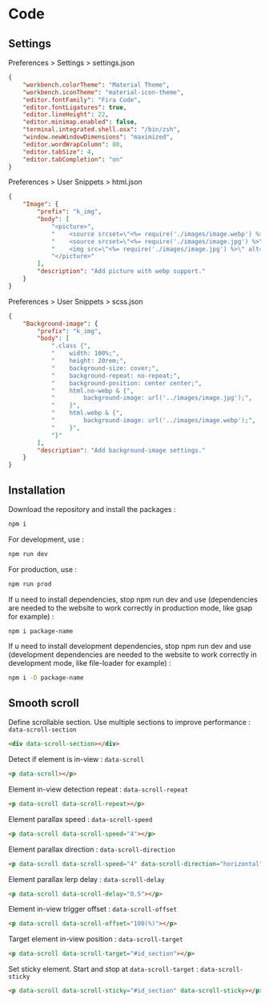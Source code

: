 # Code

## Settings

Preferences > Settings > settings.json
```json
{
	"workbench.colorTheme": "Material Theme",
	"workbench.iconTheme": "material-icon-theme",
	"editor.fontFamily": "Fira Code",
	"editor.fontLigatures": true,
	"editor.lineHeight": 22,
	"editor.minimap.enabled": false,
	"terminal.integrated.shell.osx": "/bin/zsh",
	"window.newWindowDimensions": "maximized",
	"editor.wordWrapColumn": 80,
	"editor.tabSize": 4,
	"editor.tabCompletion": "on"
}
```

Preferences > User Snippets > html.json
```json
{
	"Image": {
		"prefix": "k_img",
		"body": [
			"<picture>",
			"    <source srcset=\"<%= require('./images/image.webp') %>\" type=\"image/webp\">",
			"    <source srcset=\"<%= require('./images/image.jpg') %>\" type=\"image/jpg\">",
			"    <img src=\"<%= require('./images/image.jpg') %>\" alt=\"\">",
			"</picture>"
		],
		"description": "Add picture with webp support."
	}
}
```

Preferences > User Snippets > scss.json
```json
{
	"Background-image": {
		"prefix": "k_img",
		"body": [
			".class {",
			"    width: 100%;",
			"    height: 20rem;",
			"    background-size: cover;",
			"    background-repeat: no-repeat;",
			"    background-position: center center;",
			"    html.no-webp & {",
			"        background-image: url('../images/image.jpg');",
			"    }",
			"    html.webp & {",
			"        background-image: url('../images/image.webp');",
			"    }",
			"}"
		],
		"description": "Add background-image settings."
	}
}
```

## Installation

Download the repository and install the packages :
```sh
npm i
```

For development, use :
```sh
npm run dev
```

For production, use :
```sh
npm run prod
```

If u need to install dependencies, stop npm run dev and use (dependencies are needed to the website to work correctly in production mode, like gsap for example) :
```sh
npm i package-name
```

If u need to install development dependencies, stop npm run dev and use (development dependencies are needed to the website to work correctly in development mode, like file-loader for example) :
```sh
npm i -D package-name
```

## Smooth scroll

Define scrollable section. Use multiple sections to improve performance :
`data-scroll-section`
```html
<div data-scroll-section></div>
```

Detect if element is in-view :
`data-scroll`
```html
<p data-scroll></p>
```

Element in-view detection repeat :
`data-scroll-repeat`
```html
<p data-scroll data-scroll-repeat></p>
```

Element parallax speed :
`data-scroll-speed`
```html
<p data-scroll data-scroll-speed="4"></p>
```

Element parallax direction :
`data-scroll-direction`
```html
<p data-scroll data-scroll-speed="4" data-scroll-direction="horizontal"></p>
```

Element parallax lerp delay :
`data-scroll-delay`
```html
<p data-scroll data-scroll-delay="0.5"></p>
```

Element in-view trigger offset :
`data-scroll-offset`
```html
<p data-scroll data-scroll-offset="100(%)"></p>
```

Target element in-view position :
`data-scroll-target`
```html
<p data-scroll data-scroll-target="#id_section"></p>
```

Set sticky element. Start and stop at `data-scroll-target` :
`data-scroll-sticky`
```html
<p data-scroll data-scroll-sticky="#id_section" data-scroll-sticky></p>
```